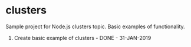 # clusters
Sample project for Node.js clusters topic. Basic examples of functionality.

1. Create basic example of clusters - DONE - 31-JAN-2019